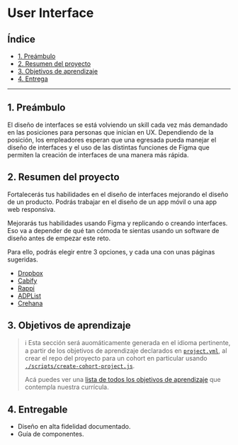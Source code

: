# User Interface

## Índice

* [1. Preámbulo](#1-preámbulo)
* [2. Resumen del proyecto](#2-resumen-del-proyecto)
* [3. Objetivos de aprendizaje](#3-objetivos-de-aprendizaje)
* [4. Entrega](#4-entregable)

***

## 1. Preámbulo

El diseño de interfaces se está volviendo un skill cada vez más demandado en
las posiciones para personas que inician en UX. Dependiendo de la posición, los
empleadores esperan que una egresada pueda manejar el diseño de interfaces y el
uso de las distintas funciones de Figma que permiten la creación de interfaces
de una manera más rápida.

## 2. Resumen del proyecto

Fortalecerás tus habilidades en el diseño de interfaces mejorando el diseño de
un producto. Podrás trabajar en el diseño de un app móvil o una app web
responsiva.

Mejorarás tus habilidades usando Figma y replicando o creando interfaces. Eso
va a depender de qué tan cómoda te sientas usando un software de diseño antes
de empezar este reto.

Para ello, podrás elegir entre 3 opciones, y cada una con unas páginas sugeridas.

* [Dropbox](https://www.dropbox.com/individual)
* [Cabify](https://cabify.com/es)
* [Rappi](https://www.rappi.com)
* [ADPList](https://adplist.org/)
* [Crehana](https://www.crehana.com)

## 3. Objetivos de aprendizaje

> ℹ️ Esta sección será auomáticamente generada en el idioma pertinente, a partir
> de los objetivos de aprendizaje declarados en [`project.yml`](./project.yml),
> al crear el repo del proyecto para un cohort en particular usando
> [`./scripts/create-cohort-project.js`](../../scripts#create-cohort-project-coaches).
>
> Acá puedes ver una [lista de todos los objetivos de aprendizaje](../../learning-objectives/data.yml)
> que contempla nuestra currícula.

## 4. Entregable

* Diseño en alta fidelidad documentado.
* Guía de componentes.
